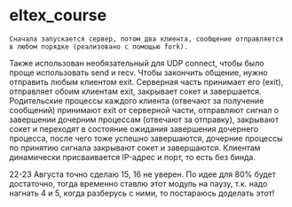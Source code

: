 # eltex_course
    Сначала запускается сервер, потом два клиента, сообщение отправляется в любом порядке (реализовано с помощью fork). 
Также использован необязательный для UDP connect, чтобы было проще использовать send и recv. Чтобы закончить общение, нужно отправить любым клиентом exit.
Серверная часть принимает его (exit), отправляет обоим клиентам exit, закрывает сокет и завершается. Родительские процессы каждого клиента (отвечают за получение сообщений)
принимают exit от серверной части, отправляют сигнал о завершении дочерним процессам (отвечают за отправку), закрывают сокет и
переходят в состояние ожидания завершения дочернего процесса, после чего тоже успешно завершаются, дочерние процессы по принятию сигнала закрывают сокет и завершаются.
Клиентам динамически присваивается IP-адрес и порт, то есть без бинда. 

22-23 Августа точно сделаю 15, 16 не уверен. По идее для 80% будет достаточно, тогда временно ставлю этот модуль на паузу, т.к. надо нагнать 4 и 5, когда разберусь с ними,
то постараюсь доделать этот!